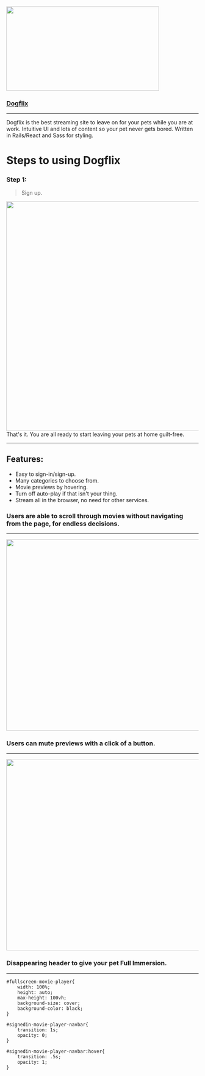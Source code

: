 # <img src="https://github.com/Sethbarrie/FullStackProject/blob/main/app/assets/images/dogflix-logo.png" align="center" width="400" height="220"></img>

 ### [Dogflix](https://sethb-dogflix.herokuapp.com/#/)
 
***

Dogflix is the best streaming site to leave on for your pets while you are at work. Intuitive UI and lots of content so your pet never gets bored.
Written in Rails/React and Sass for styling.

# Steps to using Dogflix

### Step 1:

> Sign up.


<img src="https://github.com/Sethbarrie/FullStackProject/blob/main/app/assets/images/dogflix-demo1.jpg" align="left" width="1500" height="600" background='cover'></img>


That's it. You are all ready to start leaving your pets at home guilt-free.

***

## Features:
* Easy to sign-in/sign-up.
* Many categories to choose from.
* Movie previews by hovering.
* Turn off auto-play if that isn't your thing.
* Stream all in the browser, no need for other services.

### Users are able to scroll through movies without navigating from the page, for endless decisions.
***



<img src="https://github.com/Sethbarrie/FullStackProject/blob/main/app/assets/images/dogflix-demo2.jpg" align="center" width="1300" height="500" background='cover' padding-bottom='20' margin-bottom='20'></img>





### Users can mute previews with a click of a button.
***





<img src="https://github.com/Sethbarrie/FullStackProject/blob/main/app/assets/images/dogflix-demo3.jpg" align="center" width="1300" height="500" background='cover' padding-bottom='20' margin-bottom='20'></img>





### Disappearing header to give your pet Full Immersion.
***

```
#fullscreen-movie-player{
    width: 100%;
    height: auto;
    max-height: 100vh;
    background-size: cover;
    background-color: black;
}

#signedin-movie-player-navbar{
    transition: 1s;
    opacity: 0;
}

#signedin-movie-player-navbar:hover{
    transition: .5s;
    opacity: 1;
}
```
